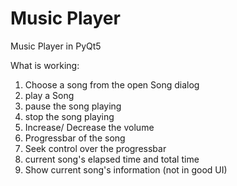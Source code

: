 # Music Player
Music Player in PyQt5

What is working:
1) Choose a song from the open Song dialog
2) play a Song
3) pause the song playing
4) stop the song playing
5) Increase/ Decrease the volume
6) Progressbar of the song
7) Seek control over the progressbar
8) current song's elapsed time and total time
9) Show current song's information (not in good UI)

